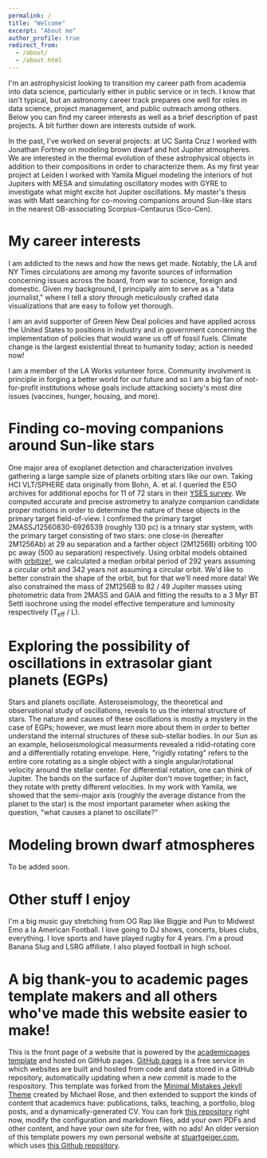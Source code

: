 ```yaml
---
permalink: /
title: "Welcome"
excerpt: "About me"
author_profile: true
redirect_from: 
  - /about/
  - /about.html
---
```


I'm an astrophysicist looking to transition my career path from academia into data science, particularly either in public service or in tech. I know that isn't typical, but an astronomy career track prepares one well for roles in data science, project management, and public outreach among others. Below you can find my career interests as well as a brief description of past projects. A bit further down are interests outside of work.

In the past, I've worked on several projects: at UC Santa Cruz I worked with Jonathan Fortney on modeling brown dwarf and hot Jupiter atmospheres. We are interested in the thermal evolution of these astrophysical objects in addition to their compositions in order to characterize them. As my first year project at Leiden I worked with Yamila Miguel modeling the interiors of hot Jupiters with MESA and simulating oscillatory modes with GYRE to investigate what might excite hot Jupiter oscillations. My master's thesis was with Matt searching for co-moving companions around Sun-like stars in the nearest OB-associating Scorpius-Centaurus (Sco-Cen).

My career interests
======
I am addicted to the news and how the news get made. Notably, the LA and NY Times circulations are among my favorite sources of information concerning issues across the board, from war to science, foreign and domestic. Given my background, I principally aim to serve as a "data journalist," where I tell a story through meticulously crafted data visualizations that are easy to follow yet thorough.

I am an avid supporter of Green New Deal policies and have applied across the United States to positions in industry and in government concerning the implementation of policies that would wane us off of fossil fuels. Climate change is the largest existential threat to humanity today; action is needed now!

I am a member of the LA Works volunteer force. Community involvment is principle in forging a better world for our future and so I am a big fan of not-for-profit institutions whose goals include attacking society's most dire issues (vaccines, hunger, housing, and more).

Finding co-moving companions around Sun-like stars
======
One major area of exoplanet detection and characterization involves gathering a large sample size of planets orbiting stars like our own. Taking HCI VLT/SPHERE data originally from Bohn, A. et al. I queried the ESO archives for additional epochs for 11 of 72 stars in their [YSES survey](shorturl.at/ILPS7). We computed accurate and precise astrometry to analyze companion candidate proper motions in order to determine the nature of these objects in the primary target field-of-view. I confirmed the primary target 2MASSJ12560830-6926539 (roughly 130 pc) is a trinary star system, with the primary target consisting of two stars: one close-in (hereafter 2M1256Ab) at 29 au separation and a farther object (2M1256B) orbiting 100 pc away (500 au separation) respectively. Using orbital models obtained with [orbitize!](http://orbitize.info/en/latest/), we calculated a median orbital period of 292 years assuming a circular orbit and 342 years not assuming a circular orbit. We'd like to better constrain the shape of the orbit, but for that we'll need more data! We also constrained the mass of 2M1256B to 82 / 49 Jupiter masses using photometric data from 2MASS and GAIA and fitting the results to a 3 Myr BT Settl isochrone using the model effective temperature and luminosity respectively (T<sub>eff</sub> / L). 

Exploring the possibility of oscillations in extrasolar giant planets (EGPs)
======
Stars and planets oscillate. Asteroseismology, the theoretical and observational study of oscillations, reveals to us the internal structure of stars. The nature and causes of these oscillations is mostly a mystery in the case of EGPs; however, we must learn more about them in order to better understand the internal structures of these sub-stellar bodies. In our Sun as an example, helioseismological measurments revealed a ridid-rotating core and a differentially rotating envelope. Here, "rigidly rotating" refers to the entire core rotating as a single object with a single angular/rotational velocity around the stellar center. For differential rotation, one can think of Jupiter. The bands on the surface of Jupiter don't move together; in fact, they rotate with pretty different velocities. In my work with Yamila, we showed that the semi-major axis (roughly the average distance from the planet to the star) is the most important parameter when asking the question, "what causes a planet to oscillate?"

Modeling brown dwarf atmospheres
======
To be added soon.

Other stuff I enjoy
======
I'm a big music guy stretching from OG Rap like Biggie and Pun to Midwest Emo a la American Football. I love going to DJ shows, concerts, blues clubs, everything. I love sports and have played rugby for 4 years. I'm a proud Banana Slug and LSRG affiliate. I also played football in high school.

A big thank-you to academic pages template makers and all others who've made this website easier to make!
======
This is the front page of a website that is powered by the [academicpages template](https://github.com/academicpages/academicpages.github.io) and hosted on GitHub pages. [GitHub pages](https://pages.github.com) is a free service in which websites are built and hosted from code and data stored in a GitHub repository, automatically updating when a new commit is made to the respository. This template was forked from the [Minimal Mistakes Jekyll Theme](https://mmistakes.github.io/minimal-mistakes/) created by Michael Rose, and then extended to support the kinds of content that academics have: publications, talks, teaching, a portfolio, blog posts, and a dynamically-generated CV. You can fork [this repository](https://github.com/academicpages/academicpages.github.io) right now, modify the configuration and markdown files, add your own PDFs and other content, and have your own site for free, with no ads! An older version of this template powers my own personal website at [stuartgeiger.com](http://stuartgeiger.com), which uses [this Github repository](https://github.com/staeiou/staeiou.github.io).

